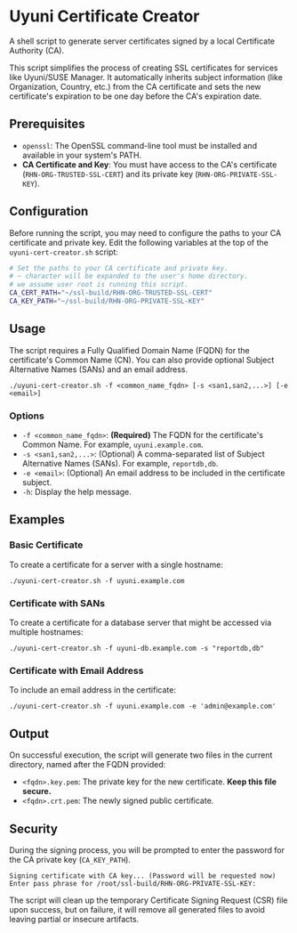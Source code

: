 # Uyuni Certificate Creator

A shell script to generate server certificates signed by a local Certificate Authority (CA).

This script simplifies the process of creating SSL certificates for services like Uyuni/SUSE Manager. It automatically inherits subject information (like Organization, Country, etc.) from the CA certificate and sets the new certificate's expiration to be one day before the CA's expiration date.

## Prerequisites

*   `openssl`: The OpenSSL command-line tool must be installed and available in your system's PATH.
*   **CA Certificate and Key**: You must have access to the CA's certificate (`RHN-ORG-TRUSTED-SSL-CERT`) and its private key (`RHN-ORG-PRIVATE-SSL-KEY`).

## Configuration

Before running the script, you may need to configure the paths to your CA certificate and private key. Edit the following variables at the top of the `uyuni-cert-creator.sh` script:

```bash
# Set the paths to your CA certificate and private key.
# ~ character will be expanded to the user's home directory.
# we assume user root is running this script.
CA_CERT_PATH="~/ssl-build/RHN-ORG-TRUSTED-SSL-CERT"
CA_KEY_PATH="~/ssl-build/RHN-ORG-PRIVATE-SSL-KEY"
```

## Usage

The script requires a Fully Qualified Domain Name (FQDN) for the certificate's Common Name (CN). You can also provide optional Subject Alternative Names (SANs) and an email address.

```shell
./uyuni-cert-creator.sh -f <common_name_fqdn> [-s <san1,san2,...>] [-e <email>]
```

### Options

*   `-f <common_name_fqdn>`: **(Required)** The FQDN for the certificate's Common Name. For example, `uyuni.example.com`.
*   `-s <san1,san2,...>`: (Optional) A comma-separated list of Subject Alternative Names (SANs). For example, `reportdb,db`.
*   `-e <email>`: (Optional) An email address to be included in the certificate subject.
*   `-h`: Display the help message.

## Examples

### Basic Certificate

To create a certificate for a server with a single hostname:

```shell
./uyuni-cert-creator.sh -f uyuni.example.com
```

### Certificate with SANs

To create a certificate for a database server that might be accessed via multiple hostnames:

```shell
./uyuni-cert-creator.sh -f uyuni-db.example.com -s "reportdb,db"
```

### Certificate with Email Address

To include an email address in the certificate:

```shell
./uyuni-cert-creator.sh -f uyuni.example.com -e 'admin@example.com'
```

## Output

On successful execution, the script will generate two files in the current directory, named after the FQDN provided:

*   `<fqdn>.key.pem`: The private key for the new certificate. **Keep this file secure.**
*   `<fqdn>.crt.pem`: The newly signed public certificate.

## Security

During the signing process, you will be prompted to enter the password for the CA private key (`CA_KEY_PATH`).

```
Signing certificate with CA key... (Password will be requested now)
Enter pass phrase for /root/ssl-build/RHN-ORG-PRIVATE-SSL-KEY:
```

The script will clean up the temporary Certificate Signing Request (CSR) file upon success, but on failure, it will remove all generated files to avoid leaving partial or insecure artifacts.